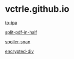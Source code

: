 # vctrle.github.io

[to-ipa](to-ipa)

[split-pdf-in-half](split-pdf-in-half)

[spoiler-span](spoiler-span)

[encrypted-div](encrypted-div)
